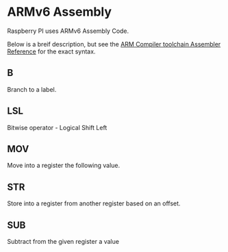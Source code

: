 # ARMv6 Assembly

Raspberry PI uses ARMv6 Assembly Code.

Below is a breif description,
but see the [ARM Compiler toolchain Assembler Reference](http://infocenter.arm.com/help/index.jsp?topic=/com.arm.doc.dui0489c/index.html) for the exact syntax.

## B

Branch to a label.

## LSL

Bitwise operator - Logical Shift Left

## MOV

Move into a register the following value.

## STR

Store into a register from another register based on an offset.

## SUB

Subtract from the given register a value